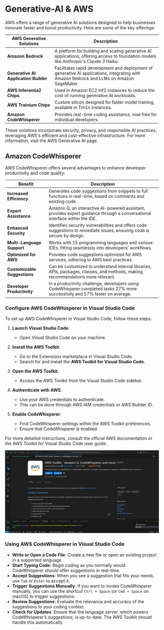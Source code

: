 # Generative-AI & AWS

AWS offers a range of generative AI solutions designed to help businesses innovate faster and boost productivity. Here are some of the key offerings:

| AWS Generative Solutions | Description |
|--------------------------|-------------|
| **Amazon Bedrock** | A platform for building and scaling generative AI applications, offering access to foundation models like Anthropic's Claude 3 Haiku. |
| **Generative AI Application Builder** | Facilitates rapid development and deployment of generative AI applications, integrating with Amazon Bedrock and LLMs on Amazon SageMaker. |
| **AWS Inferentia2 Chips** | Used in Amazon EC2 Inf2 instances to reduce the cost of running generative AI workloads. |
| **AWS Trainium Chips** | Custom silicon designed for faster model training, available in Trn1n instances. |
| **Amazon CodeWhisperer** | Provides real-time coding assistance, now free for individual developers. |

These solutions incorporate security, privacy, and responsible AI practices, leveraging AWS's efficient and cost-effective infrastructure. For more information, visit the AWS Generative AI page.

## Amazon CodeWhisperer

AWS CodeWhisperer offers several advantages to enhance developer productivity and code quality:

| Benefit | Description |
|---------|-------------|
| **Increased Efficiency** | Generates code suggestions from snippets to full functions in real-time, based on comments and existing code. |
| **Expert Assistance** | Amazon Q, an interactive AI-powered assistant, provides expert guidance through a conversational interface within the IDE. |
| **Enhanced Security** | Identifies security vulnerabilities and offers code suggestions to remediate issues, ensuring code is secure by design. |
| **Multi-Language Support** | Works with 15 programming languages and various IDEs, fitting seamlessly into developers' workflows. |
| **Optimized for AWS** | Provides code suggestions optimized for AWS services, adhering to AWS best practices. |
| **Customizable Suggestions** | Can be customized to understand internal libraries, APIs, packages, classes, and methods, making recommendations more relevant. |
| **Developer Productivity** | In a productivity challenge, developers using CodeWhisperer completed tasks 27% more successfully and 57% faster on average. |

### Configure AWS CodeWhisperer in Visual Studio Code

To set up AWS CodeWhisperer in Visual Studio Code, follow these steps:

1. **Launch Visual Studio Code**.
   - Open Visual Studio Code on your machine.

2. **Install the AWS Toolkit**.
   - Go to the Extensions marketplace in Visual Studio Code.
   - Search for and install the **AWS Toolkit for Visual Studio Code**.

3. **Open the AWS Toolkit**.
   - Access the AWS Toolkit from the Visual Studio Code sidebar.

4. **Authenticate with AWS**.
   - Use your AWS credentials to authenticate.
   - This can be done through AWS IAM credentials or AWS Builder ID.

5. **Enable CodeWhisperer**.
   - Find CodeWhisperer settings within the AWS Toolkit preferences.
   - Ensure that CodeWhisperer is enabled.

For more detailed instructions, consult the official AWS documentation or the AWS Toolkit for Visual Studio Code user guide.

![Code Whisperer](images/CodeWhisperer.png)

### Using AWS CodeWhisperer in Visual Studio Code

- **Write or Open a Code File**: Create a new file or open an existing project in a supported language.
- **Start Typing Code**: Begin coding as you normally would. CodeWhisperer should offer suggestions in real-time.
- **Accept Suggestions**: When you see a suggestion that fits your needs, use `Tab` or `Enter` to accept it.
- **Trigger Suggestions Manually**: If you want to invoke CodeWhisperer manually, you can use the shortcut `Ctrl + Space` (or `Cmd + Space` on macOS) to trigger suggestions.
- **Review Suggestions**: Evaluate the relevance and accuracy of the suggestions to your coding context.
- **Check for Updates**: Ensure that the language server, which powers CodeWhisperer’s suggestions, is up-to-date. The AWS Toolkit should handle this automatically.


